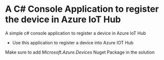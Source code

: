 # A C# Console Application to register the device in Azure IoT Hub
A simple c# console application to register a device in Azure IoT Hub

- Use this application to register a device into Azure IOT Hub 

Make sure to add *Microsoft.Azure.Devices* Nuget Package in the solution
